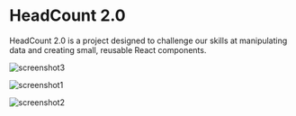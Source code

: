 # HeadCount 2.0

HeadCount 2.0 is a project designed to challenge our skills at manipulating data and creating small, reusable React components.  

![screenshot3](https://user-images.githubusercontent.com/35910428/44312384-414ff500-a3b4-11e8-9bda-c193c7b97f08.png)


![screenshot1](https://user-images.githubusercontent.com/35910428/44312377-21203600-a3b4-11e8-8483-fa930e09c45b.png)

![screenshot2](https://user-images.githubusercontent.com/35910428/44312362-fb932c80-a3b3-11e8-8840-1abd8b9a01be.png)




